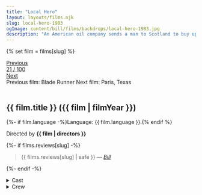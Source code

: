 ```yaml
---
title: "Local Hero"
layout: layouts/films.njk
slug: local-hero-1983
ogImage: content/bill/films/backdrops/local-hero-1983.jpg
description: "An American oil company sends a man to Scotland to buy up an entire village where they want to build a refinery. But things don't go as expected."
---
```


{% set film = films[slug] %}

<nav class="films">
  <div class="prev">
    <a href="../blade-runner-1982"><i class="fa-solid fa-chevron-left fa-xs"></i> Previous</a>
  </div>
  <div>
    <a class="simple" href="../">21 / 100</a>
  </div>
  <div class="next">
    <a href="../paris-texas-1984">Next <i class="fa-solid fa-chevron-right fa-xs"></i></a>
  </div>
  <div class="hint">
    <span class="prev-hint">
      <span class="sr-only">Previous film:</span>
      Blade Runner
    </span>
    <span class="next-hint">
      <span class="sr-only">Next film:</span>
      Paris, Texas
    </span>
  </div>
</nav>

<article class="film slug-local-hero-1983">
  <div class="backdrop-and-poster">
    <img class="poster" src="../films/posters/{{ slug }}.jpg" alt="">
    <img class="backdrop" src="../films/backdrops/{{ slug }}.jpg" alt="">
  </div>

  <h1>{{ film.title }} ({{ film | filmYear }})</h1>

  <p>
    {%- if film.language -%}Language: {{ film.language }}.{% endif %}
    
  </p>

  <p class="director">
    Directed by <strong>{{ film | directors }}</strong>
  </p>

  {%- if films.reviews[slug] -%}
    <blockquote> 
      {{ films.reviews[slug] | safe }} <em>—&nbsp;<a href="/bill">Bill</a></em>
    </blockquote> 
  {%- endif -%}

  <section class="film-detail">
    <div>
      <details>
        <summary>
          <i class="fa-solid fa-masks-theater"></i>
          Cast
        </summary>
        <ul>
          {%- for cast in film.credits.cast -%}
            <li>
              {{ cast.name }} as <em>{{ cast.character }}</em>
            </li>
          {%- endfor -%}
        </ul>
      </details>
      <details>
        <summary>
          <i class="fa-solid fa-clapperboard"></i>
          Crew
        </summary>
        <ul>
          {%- for crew in film.credits.crew -%}
            <li>
              {{ crew.name }} &mdash; <em>{{ crew.job }}</em>
            </li>
          {%- endfor -%}
        </ul>
      </details>
    </div>
  </section>

  
</article>
